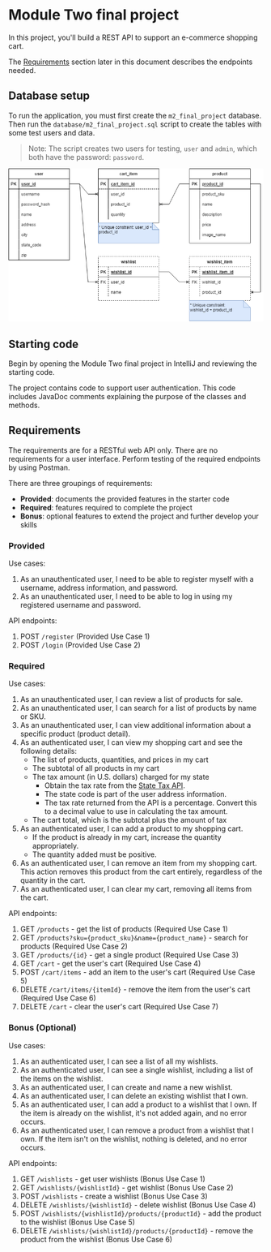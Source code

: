 # Module Two final project

In this project, you'll build a REST API to support an e-commerce shopping cart.

The [Requirements](#requirements) section later in this document describes the endpoints needed.

## Database setup

To run the application, you must first create the `m2_final_project` database. Then run the `database/m2_final_project.sql` script to create the tables with some test users and data.

> Note: The script creates two users for testing, `user` and `admin`, which both have the password: `password`.

![Database schema](./database/m2_final_project_ERD.drawio.png)

## Starting code

Begin by opening the Module Two final project in IntelliJ and reviewing the starting code.

The project contains code to support user authentication. This code includes JavaDoc comments explaining the purpose of the classes and methods.

## Requirements

The requirements are for a RESTful web API only. There are no requirements for a user interface. Perform testing of the required endpoints by using Postman.

There are three groupings of requirements:

- **Provided**: documents the provided features in the starter code
- **Required**: features required to complete the project
- **Bonus**: optional features to extend the project and further develop your skills

### Provided

Use cases:
1. As an unauthenticated user, I need to be able to register myself with a username, address information, and password.
1. As an unauthenticated user, I need to be able to log in using my registered username and password.

API endpoints:
1. POST `/register` (Provided Use Case 1)
1. POST `/login` (Provided Use Case 2)

### Required

Use cases:
1. As an unauthenticated user, I can review a list of products for sale.
1. As an unauthenticated user, I can search for a list of products by name or SKU.
1. As an unauthenticated user, I can view additional information about a specific product (product detail).
1. As an authenticated user, I can view my shopping cart and see the following details:
    * The list of products, quantities, and prices in my cart
    * The subtotal of all products in my cart
    * The tax amount (in U.S. dollars) charged for my state
        - Obtain the tax rate from the [State Tax API](https://teapi.netlify.app/docs/statetax-api/docs).
        - The state code is part of the user address information.
        - The tax rate returned from the API is a percentage. Convert this to a decimal value to use in calculating the tax amount.
    * The cart total, which is the subtotal plus the amount of tax
1. As an authenticated user, I can add a product to my shopping cart.
    * If the product is already in my cart, increase the quantity appropriately.
    * The quantity added must be positive.
1. As an authenticated user, I can remove an item from my shopping cart. This action removes this product from the cart entirely, regardless of the quantity in the cart.
1. As an authenticated user, I can clear my cart, removing all items from the cart.

API endpoints:
1. GET `/products` - get the list of products (Required Use Case 1)
1. GET `/products?sku={product_sku}&name={product_name}` - search for products (Required Use Case 2)
1. GET `/products/{id}` - get a single product (Required Use Case 3)
1. GET `/cart` - get the user's cart (Required Use Case 4)
1. POST `/cart/items` - add an item to the user's cart (Required Use Case 5)
1. DELETE `/cart/items/{itemId}` - remove the item from the user's cart (Required Use Case 6)
1. DELETE `/cart` - clear the user's cart (Required Use Case 7)

### Bonus (Optional)

Use cases:
1. As an authenticated user, I can see a list of all my wishlists.
1. As an authenticated user, I can see a single wishlist, including a list of the items on the wishlist.
1. As an authenticated user, I can create and name a new wishlist.
1. As an authenticated user, I can delete an existing wishlist that I own.
1. As an authenticated user, I can add a product to a wishlist that I own. If the item is already on the wishlist, it's not added again, and no error occurs.
1. As an authenticated user, I can remove a product from a wishlist that I own. If the item isn't on the wishlist, nothing is deleted, and no error occurs.

API endpoints:
1. GET `/wishlists` - get user wishlists (Bonus Use Case 1)
1. GET `/wishlists/{wishlistId}` - get wishlist (Bonus Use Case 2)
1. POST `/wishlists` - create a wishlist (Bonus Use Case 3)
1. DELETE `/wishlists/{wishlistId}` - delete wishlist (Bonus Use Case 4)
1. POST `/wishlists/{wishlistId}/products/{productId}` - add the product to the wishlist (Bonus Use Case 5)
1. DELETE `/wishlists/{wishlistId}/products/{productId}` - remove the product from the wishlist (Bonus Use Case 6)
